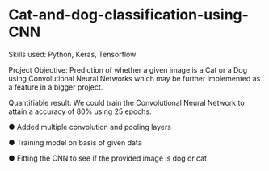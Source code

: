 # Cat-and-dog-classification-using-CNN

Skills used: Python, Keras, Tensorflow

Project Objective: Prediction of whether a given image is a Cat or a Dog using Convolutional Neural Networks which may be further implemented as a feature in a bigger project.

Quantifiable result: We could train the Convolutional Neural Network to attain a accuracy of 80% using 25 epochs.

  ● Added multiple convolution and pooling layers
  
  ● Training model on basis of given data
  
  ● Fitting the CNN to see if the provided image is dog or cat
